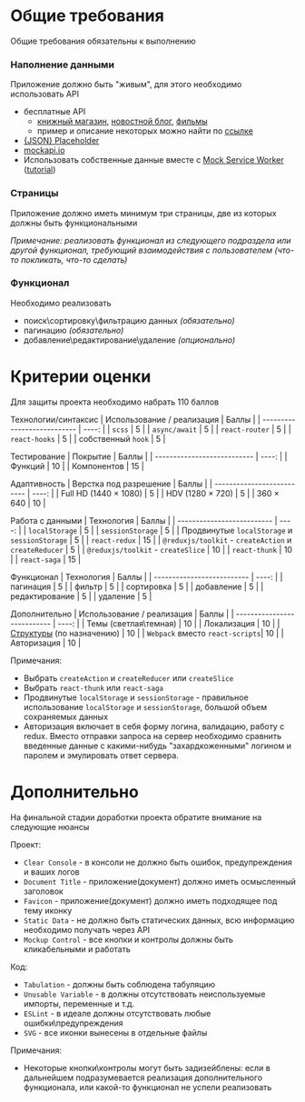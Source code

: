 # Общие требования

Общие требования обязательны к выполнению

### Наполнение данными

Приложение должно быть "живым", для этого необходимо использовать API

- бесплатные API
  - [книжный магазин](https://api.itbook.store/), [новостной блог](https://api.spaceflightnewsapi.net/v3/documentation#/), [фильмы](http://www.omdbapi.com/)
  - пример и описание некоторых можно найти по [ссылке](https://proglib.io/p/7-besplatnyh-api-o-kotoryh-nikto-ne-govorit-2020-12-07)
- [{JSON} Placeholder](https://jsonplaceholder.typicode.com/)
- [mockapi.io](https://mockapi.io/)
- Использовать собственные данные вместе с [Mock Service Worker](https://mswjs.io/) ([tutorial](https://github.com/ArtyomTalonchick/TeachMeSkills/blob/master/MSW.md))

### Страницы

Приложение должно иметь минимум три страницы, две из которых должны быть функциональными

*Примечание: реализовать функционал из следующего подраздела или другой функционал, требующий взаимодействия с пользователем (что-то покликать, что-то сделать)*

### Функционал

Необходимо реализовать 
- поиск\сортировку\фильтрацию данных *(обязательно)*
- пагинацию *(обязательно)*
- добавление\редактирование\удаление *(опционально)*

# Критерии оценки

Для защиты проекта необходимо набрать 110 баллов

Технологии/синтаксис
| Использование / реализация  | Баллы |
| --------------------------- | ----: |
| `scss`                      |    5  |
| `async/await`               |    5  |
| `react-router`              |    5  |
| `react-hooks`               |    5  |
| собственный `hook`          |    5  |

Тестирование
| Покрытие                    | Баллы |
| --------------------------- | ----: |
| Функций                     |    10 |
| Компонентов                 |    15 |

Адаптивность
| Верстка под разрешение     | Баллы |
| -------------------------- | ----: |
| Full HD (1440 × 1080)      |    5  |
| HDV (1280 × 720)           |    5  |
| 360 × 640                  |    10 |

Работа с данными
| Технология                 | Баллы |
| -------------------------- | ----: |
| `localStorage`             |    5  |
| `sessionStorage`           |    5  |
| Продвинутые `localStorage` и `sessionStorage` |    5  |
| `react-redux`              |    15 |
| `@reduxjs/toolkit` - `createAction` и `createReducer` |    5 |
| `@reduxjs/toolkit` - `createSlice` |    10 |
| `react-thunk`              |    10 |
| `react-saga`               |    15 |

Функционал
| Технология                 | Баллы |
| -------------------------- | ----: |
| пагинация                  |    5  |
| фильтр                     |    5  |
| сортировка                 |    5  |
| добавление                 |    5  |
| редактирование             |    5  |
| удаление                   |    5  |

Дополнительно
| Использование / реализация  | Баллы |
| --------------------------- | ----: |
| Темы (светлая\темная)           |    10 |
| Локализация                     |    10 |
| [Структуры](https://github.com/ArtyomTalonchick/TeachMeSkills/blob/master/Structures.md) (по назначению)       |    10 |
| `Webpack` вместо `react-scripts`|    10 |
| Авторизация                     |    10 |


Примечания:
- Выбрать `createAction` и `createReducer` или `createSlice`
- Выбрать `react-thunk` или `react-saga`
- Продвинутые `localStorage` и `sessionStorage` - правильное использование `localStorage` и `sessionStorage`, большой объем сохраняемых данных 
- Авторизация включает в себя форму логина, валидацию, работу с redux. Вместо отправки запроса на сервер необходимо сравнить введенные данные с какими-нибудь "захардкоженными" логином и паролем и эмулировать ответ сервера.


# Дополнительно

На финальной стадии доработки проекта обратите внимание на следующие нюансы

Проект:
- `Clear Console` - в консоли не должно быть ошибок, предупреждения и ваших логов
- `Document Title` - приложение(документ) должно иметь осмысленный заголовок
- `Favicon` - приложение(документ) должно иметь подходящее под тему иконку
- `Static Data` - не должно быть статических данных, всю информацию необходимо получать через API
- `Mockup Control` - все кнопки и контролы должны быть кликабельными и работать

Код:
- `Tabulation` - должны быть соблюдена табуляцию
- `Unusable Variable` - в должны отсутствовать неиспользуемые импорты, переменные и т.д.
- `ESLint` - в идеале должны отсутствовать любые ошибки\предупреждения
- `SVG` - все иконки вынесены в отдельные файлы


Примечания:
- Некоторые кнопки\контролы могут быть задизейблены: если в дальнейшем подразумевается реализация дополнительного функционала, или какой-то функционал не успели реализовать


